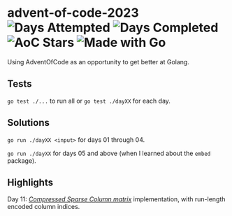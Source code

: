 # advent-of-code-2023 ![Days Attempted](https://img.shields.io/badge/Days%20Attempted-16-brightgreen) ![Days Completed](https://img.shields.io/badge/Days%20Completed-11-brightgreen) ![AoC Stars](https://img.shields.io/badge/%E2%AD%90-27-brightgreen) ![Made with Go](https://img.shields.io/badge/Made%20with-Go-%2300ADD8)

Using AdventOfCode as an opportunity to get better at Golang.

## Tests

`go test ./...` to run all or `go test ./dayXX` for each day.

## Solutions

`go run ./dayXX <input>` for days 01 through 04.

`go run ./dayXX` for days 05 and above (when I learned about the `embed` package).

## Highlights

Day 11: _[Compressed Sparse Column matrix](https://en.wikipedia.org/wiki/Sparse_matrix)_ implementation, with run-length encoded column indices.
